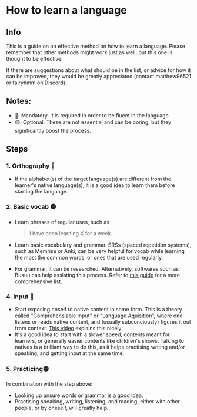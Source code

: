 # How to learn a language
## Info
This is a guide on an effective method on how to learn a language. Please remember that other methods might work just as well, but this one is thought to be effective.

If there are suggestions about what should be in the list, or advice for how it can be improved, they would be greatly appreciated (contact matthew96521 or fairyhmm on Discord).

## Notes:
- 🔴: Mandatory. It is required in order to be fluent in the language.
- 🟡: Optional. These are not essential and can be boring, but they significantly boost the process.

## Steps
### 1. Orthography 🔴
- If the alphabet(s) of the target language(s) are different from the learner's native language(s), it is a good idea to learn them before starting the language.

### 2. Basic vocab 🟡
- Learn phrases of regular uses, such as
    > I have been learning X for a week.

- Learn basic vocabulary and grammar. SRSs (spaced repetition systems), such as Memrise or Anki, can be very helpful for vocab while learning the most the common words, or ones that are used regularly.
- For grammar, it can be researched. Alternatively, softwares such as Busuu can help assisting this process. Refer to [this guide](https://github.com/FairyHmm/Language/blob/main/Resources/Language%20learning%20resources%20-%20Matteo.md) for a more comprehensive list.

### 4. Input 🔴
- Start exposing onself to native content in some form. This is a theory called "Comprehensiable Input" or "Language Aquisition", where one listens or reads native content, and (usually subconciously) figures it out from context. [This video](https://youtu.be/J_EQDtpYSNM) explains this nicely.
- It's a good idea to start with a slower speed, contents meant for learners, or generally easier contents like children's shows. Talking to natives is a brilliant way to do this, as it helps practising writing and/or speaking, and getting input at the same time.

### 5. Practicing🟡
In combination with the step above:
- Looking up unsure words or grammar is a good idea.
- Practising speaking, writing, listening, and reading, either with other people, or by oneself, will greatly help.

